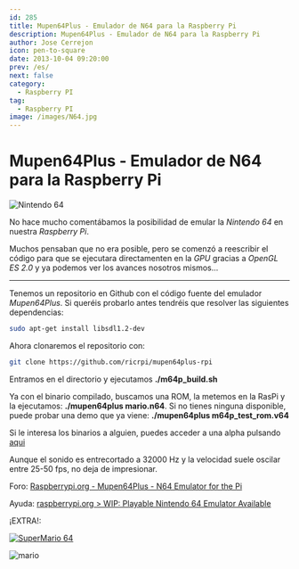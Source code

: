 ```yaml
---
id: 285
title: Mupen64Plus - Emulador de N64 para la Raspberry Pi
description: Mupen64Plus - Emulador de N64 para la Raspberry Pi
author: Jose Cerrejon
icon: pen-to-square
date: 2013-10-04 09:20:00
prev: /es/
next: false
category:
  - Raspberry PI
tag:
  - Raspberry PI
image: /images/N64.jpg
---
```


# Mupen64Plus - Emulador de N64 para la Raspberry Pi

![Nintendo 64](/images/N64.jpg)

No hace mucho comentábamos la posibilidad de emular la *Nintendo 64* en nuestra *Raspberry Pi*. 

Muchos pensaban que no era posible, pero se comenzó a reescribir el código para que se ejecutara directamenten en la *GPU* gracias a *OpenGL ES 2.0* y ya podemos ver los avances nosotros mismos...

- - -
Tenemos un repositorio en Github con el código fuente del emulador *Mupen64Plus*. Si queréis probarlo antes tendréis que resolver las siguientes dependencias:

```bash
sudo apt-get install libsdl1.2-dev
```

Ahora clonaremos el repositorio con:

```bash
git clone https://github.com/ricrpi/mupen64plus-rpi
```

Entramos en el directorio y ejecutamos **./m64p_build.sh**

Ya con el binario compilado, buscamos una ROM, la metemos en la RasPi y la ejecutamos: **./mupen64plus mario.n64**. Si no tienes ninguna disponible, puede probar una demo que ya viene: **./mupen64plus m64p_test_rom.v64**

Si le interesa los binarios a alguien, puedes acceder a una alpha pulsando [aqui](/post.php?id=297)

Aunque el sonido es entrecortado a 32000 Hz y la velocidad suele oscilar entre 25-50 fps, no deja de impresionar.

Foro: [Raspberrypi.org - Mupen64Plus - N64 Emulator for the Pi](http://www.raspberrypi.org/phpBB3/viewtopic.php?f=78&t=6761)

Ayuda: [raspberrypi.org > WIP: Playable Nintendo 64 Emulator Available](http://www.raspberrypi.org/phpBB3/viewtopic.php?f=78&t=58395)

¡EXTRA!:

<a href="http://www.romnation.net/srv/download/rom/58836/n64/Super-Mario-64.html">![SuperMario 64](/images/2013/10/SuperMario64.jpg "¡Descarga y juega Super Mario 64!")</a>

![mario]()